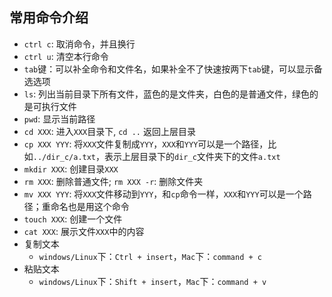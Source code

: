 ## 常用命令介绍

+   `ctrl c`: 取消命令，并且换行
+   `ctrl u`: 清空本行命令
+   `tab`键：可以补全命令和文件名，如果补全不了快速按两下`tab`键，可以显示备选选项
+   `ls`: 列出当前目录下所有文件，蓝色的是文件夹，白色的是普通文件，绿色的是可执行文件
+   `pwd`: 显示当前路径
+   `cd XXX`: 进入`XXX`目录下, `cd ..` 返回上层目录
+   `cp XXX YYY`: 将`XXX`文件复制成`YYY`，`XXX`和`YYY`可以是一个路径，比如`../dir_c/a.txt`，表示上层目录下的`dir_c`文件夹下的文件`a.txt`
+   `mkdir XXX`: 创建目录`XXX`
+   `rm XXX`: 删除普通文件;  `rm XXX -r`: 删除文件夹
+   `mv XXX YYY`: 将`XXX`文件移动到`YYY`，和`cp`命令一样，`XXX`和`YYY`可以是一个路径；重命名也是用这个命令
+   `touch XXX`: 创建一个文件
+   `cat XXX`: 展示文件`XXX`中的内容
+   复制文本
    +   `windows/Linux`下：`Ctrl + insert`，`Mac`下：`command + c`
+   粘贴文本
    +   `windows/Linux`下：`Shift + insert`，`Mac`下：`command + v`
